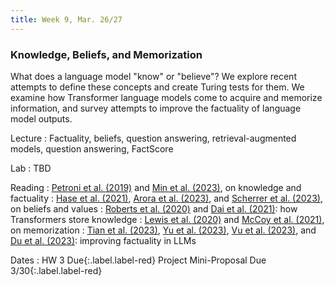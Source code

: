```yaml
---
title: Week 9, Mar. 26/27
---
```


### Knowledge, Beliefs, and Memorization

What does a language model "know" or "believe"? We explore recent attempts to define these concepts and create Turing tests for them. We examine how Transformer language models come to acquire and memorize information, and survey attempts to improve the factuality of language model outputs.

Lecture
: Factuality, beliefs, question answering, retrieval-augmented models, question answering, FactScore

Lab
: TBD

Reading
: [Petroni et al. (2019)](https://arxiv.org/abs/1909.01066) and [Min et al. (2023)](https://arxiv.org/abs/2305.14251), on knowledge and factuality
: [Hase et al. (2021)](https://arxiv.org/abs/2111.13654), [Arora et al. (2023)](https://arxiv.org/abs/2203.13722), and [Scherrer et al. (2023)](https://arxiv.org/abs/2307.14324), on beliefs and values
: [Roberts et al. (2020)](https://arxiv.org/abs/2002.08910) and [Dai et al. (2021)](https://arxiv.org/abs/2104.08696): how Transformers store knowledge
: [Lewis et al. (2020)](https://arxiv.org/abs/2008.02637) and [McCoy et al. (2021)](https://arxiv.org/abs/2111.09509), on memorization
: [Tian et al. (2023)](https://arxiv.org/abs/2311.08401), [Yu et al. (2023)](https://arxiv.org/abs/2305.14002), [Vu et al. (2023)](https://arxiv.org/abs/2310.03214), and [Du et al. (2023)](https://arxiv.org/abs/2305.14325): improving factuality in LLMs

Dates
: <span>HW 3 Due</span>{:.label.label-red} <span>Project Mini-Proposal Due 3/30</span>{:.label.label-red}
